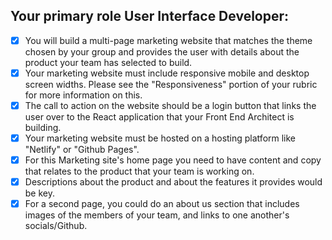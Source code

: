 ## **Your primary role User Interface Developer:**

- [x] You will build a multi-page marketing website that matches the theme chosen by your group and provides the user with details about the product your team has selected to build.
- [x] Your marketing website must include responsive mobile and desktop screen widths. Please see the "Responsiveness" portion of your rubric for more information on this.
- [x] The call to action on the website should be a login button that links the user over to the React application that your Front End Architect is building.
- [x] Your marketing website must be hosted on a hosting platform like "Netlify" or "Github Pages".
- [x] For this Marketing site's home page you need to have content and copy that relates to the product that your team is working on.
- [x] Descriptions about the product and about the features it provides would be key.
- [x] For a second page, you could do an about us section that includes images of the members of your team, and links to one another's socials/Github.
